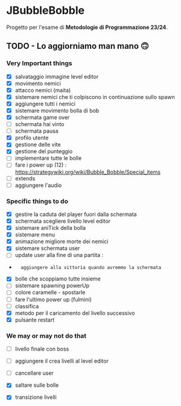 
# JBubbleBobble

Progetto per l'esame di **Metodologie di Programmazione 23/24**.

## TODO - Lo aggiorniamo man mano 🙃

### Very Important things 
- [x] salvataggio immagine level editor
- [x] movimento nemici
- [x] attacco nemici (maita)
- [x] sistemare nemici che ti colpiscono in continuazione sullo spawn
- [x] aggiungere tutti i nemici
- [x] sistemare movimento bolla di bob
- [x] schermata game over
- [ ] schermata hai vinto
- [ ] schermata pausa
- [x] profilo utente
- [x] gestione delle vite
- [x] gestione del punteggio
- [ ] implementare tutte le bolle
- [ ] fare i power up (12)  : https://strategywiki.org/wiki/Bubble_Bobble/Special_items
- [ ] extends
- [ ] aggiungere l'audio

### Specific things to do
- [x] gestire la caduta del player fuori dalla schermata
- [x] schermata scegliere livello level editor
- [x] sistemare aniTick della bolla
- [x] sistemare menu
- [x] animazione migliore morte dei nemici
- [x] sistemare schermata user
- [ ] update user alla fine di una partita : 
-       aggiungere alla vittoria quando avremmo la schermata
- [x] bolle che scoppiamo tutte insieme 
- [ ] sistemare spawning powerUp
- [ ] colore caramelle - spostarle
- [ ] fare l'ultimo power up (fulmini)
- [ ] classifica
- [x] metodo per il caricamento del livello successivo
- [x] pulsante restart 

### We may or may not do that
- [ ] livello finale con boss
- [ ] aggiungere il crea livelli al level editor
- [ ] cancellare user
- [x] saltare sulle bolle
- [x] transizione livelli

